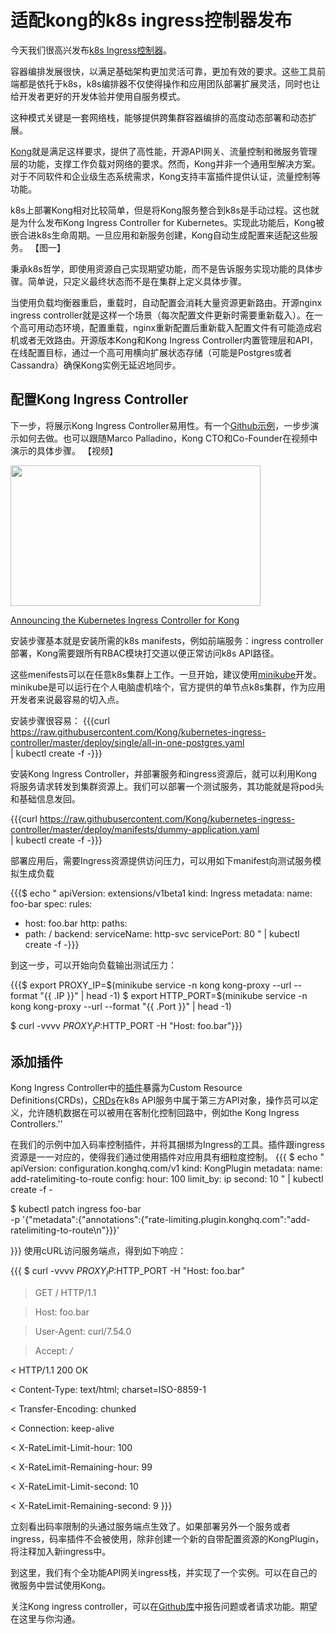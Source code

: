 # 适配kong的k8s ingress控制器发布
今天我们很高兴发布[k8s Ingress控制器](https://github.com/Kong/kubernetes-ingress-controller)。

容器编排发展很快，以满足基础架构更加灵活可靠，更加有效的要求。这些工具前端都是依托于k8s，k8s编排器不仅使得操作和应用团队部署扩展灵活，同时也让给开发者更好的开发体验并使用自服务模式。

这种模式关键是一套网络栈，能够提供跨集群容器编排的高度动态部署和动态扩展。

[Kong](https://konghq.com/)就是满足这样要求，提供了高性能，开源API网关、流量控制和微服务管理层的功能，支撑工作负载对网络的要求。然而，Kong并非一个通用型解决方案。对于不同软件和企业级生态系统需求，Kong支持丰富插件提供认证，流量控制等功能。

k8s上部署Kong相对比较简单，但是将Kong服务整合到k8s是手动过程。这也就是为什么发布Kong Ingress Controller for Kubernetes。实现此功能后，Kong被嵌合进k8s生命周期。一旦应用和新服务创建，Kong自动生成配置来适配这些服务。
【图一】

秉承k8s哲学，即使用资源自己实现期望功能，而不是告诉服务实现功能的具体步骤。简单说，只定义最终状态而不是在集群上定义具体步骤。

当使用负载均衡器重启，重载时，自动配置会消耗大量资源更新路由。开源nginx ingress controller就是这样一个场景（每次配置文件更新时需要重新载入）。在一个高可用动态环境，配置重载，nginx重新配置后重新载入配置文件有可能造成宕机或者无效路由。开源版本Kong和Kong Ingress Controller内置管理层和API，在线配置目标，通过一个高可用横向扩展状态存储（可能是Postgres或者Cassandra）确保Kong实例无延迟地同步。

## 配置Kong Ingress Controller

下一步，将展示Kong Ingress Controller易用性。有一个[Github示例](https://github.com/Kong/kubernetes-ingress-controller/blob/master/deploy/README.md)，一步步演示如何去做。也可以跟随Marco Palladino，Kong CTO和Co-Founder在视频中演示的具体步骤。
【视频】

<p><a href="https://konghq.com/blog/kubernetes-ingress-controller-for-kong/?wvideo=031s5hisu2"><img src="https://embedwistia-a.akamaihd.net/deliveries/612848cb8c1cff658300a48712c188a5a91bc3f2.jpg?image_play_button_size=2x&amp;image_crop_resized=960x540&amp;image_play_button=1&amp;image_play_button_color=54bbffe0" width="400" height="225" style="width: 400px; height: 225px;"></a></p><p><a href="https://konghq.com/blog/kubernetes-ingress-controller-for-kong/?wvideo=031s5hisu2">Announcing the Kubernetes Ingress Controller for Kong</a></p>

安装步骤基本就是安装所需的k8s manifests，例如前端服务：ingress controller部署，Kong需要跟所有RBAC模块打交道以便正常访问k8s API路径。

这些menifests可以在任意k8s集群上工作。一旦开始，建议使用[minikube](https://github.com/kubernetes/minikube)开发。minikube是可以运行在个人电脑虚机啥个，官方提供的单节点k8s集群，作为应用开发者来说最容易的切入点。

安装步骤很容易：
{{{curl https://raw.githubusercontent.com/Kong/kubernetes-ingress-controller/master/deploy/single/all-in-one-postgres.yaml \
| kubectl create -f -}}}

安装Kong Ingress Controller，并部署服务和ingress资源后，就可以利用Kong将服务请求转发到集群资源上。我们可以部署一个测试服务，其功能就是将pod头和基础信息发回。

{{{curl https://raw.githubusercontent.com/Kong/kubernetes-ingress-controller/master/deploy/manifests/dummy-application.yaml \
| kubectl create -f -}}}

部署应用后，需要Ingress资源提供访问压力，可以用如下manifest向测试服务模拟生成负载

{{{$ echo "
apiVersion: extensions/v1beta1
kind: Ingress
metadata:
name: foo-bar
spec:
rules:
- host: foo.bar
http:
paths:
- path: /
backend:
serviceName: http-svc
servicePort: 80
" | kubectl create -f -}}}

到这一步，可以开始向负载输出测试压力：

{{{$ export PROXY_IP=$(minikube   service -n kong kong-proxy --url --format "{{ .IP }}" | head -1)
$ export HTTP_PORT=$(minikube  service -n kong kong-proxy --url --format "{{ .Port }}" | head -1)

$ curl -vvvv $PROXY_IP:$HTTP_PORT -H "Host: foo.bar"}}}

## 添加插件
Kong Ingress Controller中的[插件](https://github.com/Kong/kubernetes-ingress-controller/blob/master/docs/custom-types.md)暴露为Custom Resource Definitions(CRDs)，[CRDs](https://kubernetes.io/docs/concepts/api-extension/custom-resources/)在k8s API服务中属于第三方API对象，操作员可以定义，允许随机数据在可以被用在客制化控制回路中，例如the Kong Ingress Controllers.''

在我们的示例中加入码率控制插件，并将其捆绑为Ingress的工具。插件跟ingress资源是一一对应的，使得我们通过使用插件对应用具有细粒度控制。
{{{
$ echo "
apiVersion: configuration.konghq.com/v1
kind: KongPlugin
metadata:
name: add-ratelimiting-to-route
config:
hour: 100
limit_by: ip
second: 10
" | kubectl create -f -

$ kubectl patch ingress foo-bar \
-p '{"metadata":{"annotations":{"rate-limiting.plugin.konghq.com":"add-ratelimiting-to-route\n"}}}'

}}}
使用cURL访问服务端点，得到如下响应：

{{{
    $ curl -vvvv $PROXY_IP:$HTTP_PORT -H "Host: foo.bar"

> GET / HTTP/1.1

> Host: foo.bar

> User-Agent: curl/7.54.0

> Accept: */*

>

< HTTP/1.1 200 OK

< Content-Type: text/html; charset=ISO-8859-1

< Transfer-Encoding: chunked

< Connection: keep-alive

< X-RateLimit-Limit-hour: 100

< X-RateLimit-Remaining-hour: 99

< X-RateLimit-Limit-second: 10

< X-RateLimit-Remaining-second: 9
}}}

立刻看出码率限制的头通过服务端点生效了。如果部署另外一个服务或者ingress，码率插件不会被使用，除非创建一个新的自带配置资源的KongPlugin，将注释加入新ingress中。

到这里，我们有个全功能API网关ingress栈，并实现了一个实例。可以在自己的微服务中尝试使用Kong。

关注Kong ingress controller，可以在[Github库](https://github.com/Kong/kubernetes-ingress-controller)中报告问题或者请求功能。期望在这里与你沟通。
